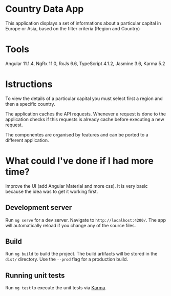 # Country Data App

This application displays a set of informations about a particular capital in Europe or Asia, based on the filter criteria (Region and Country)

# Tools

Angular 11.1.4, 
NgRx 11.0, 
RxJs 6.6, 
TypeScript 4.1.2, 
Jasmine 3.6, 
Karma 5.2

# Istructions

To view the details of a particular capital you must select first a region and then a specific country.

The application caches the API requests. Whenever a request is done to the application checks if this requests is already cache before executing a new request.

The componentes are organised by features and can be ported to a different application.

# What could I've done if I had more time?

Improve the UI (add Angular Material and more css). It is very basic because the idea was to get it working first. 

## Development server

Run `ng serve` for a dev server. Navigate to `http://localhost:4200/`. The app will automatically reload if you change any of the source files.

## Build

Run `ng build` to build the project. The build artifacts will be stored in the `dist/` directory. Use the `--prod` flag for a production build.

## Running unit tests

Run `ng test` to execute the unit tests via [Karma](https://karma-runner.github.io).

